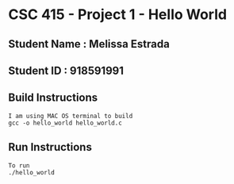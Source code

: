 # CSC 415 - Project 1 - Hello World

## Student Name : Melissa Estrada

## Student ID   : 918591991

## Build Instructions

	I am using MAC OS terminal to build 
	gcc -o hello_world hello_world.c

## Run Instructions
	To run 
	./hello_world